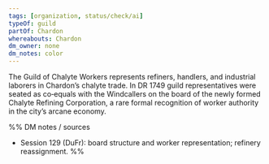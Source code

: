 ```yaml
---
tags: [organization, status/check/ai]
typeOf: guild
partOf: Chardon
whereabouts: Chardon
dm_owner: none
dm_notes: color
---
```


The Guild of Chalyte Workers represents refiners, handlers, and industrial laborers in Chardon’s chalyte trade. In DR 1749 guild representatives were seated as co‑equals with the Windcallers on the board of the newly formed Chalyte Refining Corporation, a rare formal recognition of worker authority in the city’s arcane economy.

%%
DM notes / sources
- Session 129 (DuFr): board structure and worker representation; refinery reassignment.
%%
